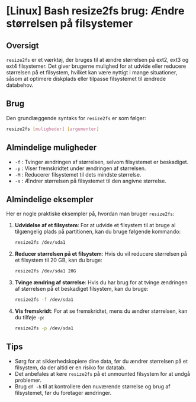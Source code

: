 # [Linux] Bash resize2fs brug: Ændre størrelsen på filsystemer

## Oversigt
`resize2fs` er et værktøj, der bruges til at ændre størrelsen på ext2, ext3 og ext4 filsystemer. Det giver brugerne mulighed for at udvide eller reducere størrelsen på et filsystem, hvilket kan være nyttigt i mange situationer, såsom at optimere diskplads eller tilpasse filsystemet til ændrede databehov.

## Brug
Den grundlæggende syntaks for `resize2fs` er som følger:

```bash
resize2fs [muligheder] [argumenter]
```

## Almindelige muligheder
- `-f` : Tvinger ændringen af størrelsen, selvom filsystemet er beskadiget.
- `-p` : Viser fremskridtet under ændringen af størrelsen.
- `-M` : Reducerer filsystemet til dets mindste størrelse.
- `-s` : Ændrer størrelsen på filsystemet til den angivne størrelse.

## Almindelige eksempler
Her er nogle praktiske eksempler på, hvordan man bruger `resize2fs`:

1. **Udvidelse af et filsystem**:
   For at udvide et filsystem til at bruge al tilgængelig plads på partitionen, kan du bruge følgende kommando:
   ```bash
   resize2fs /dev/sda1
   ```

2. **Reducer størrelsen på et filsystem**:
   Hvis du vil reducere størrelsen på et filsystem til 20 GB, kan du bruge:
   ```bash
   resize2fs /dev/sda1 20G
   ```

3. **Tvinge ændring af størrelse**:
   Hvis du har brug for at tvinge ændringen af størrelsen på et beskadiget filsystem, kan du bruge:
   ```bash
   resize2fs -f /dev/sda1
   ```

4. **Vis fremskridt**:
   For at se fremskridtet, mens du ændrer størrelsen, kan du tilføje `-p`:
   ```bash
   resize2fs -p /dev/sda1
   ```

## Tips
- Sørg for at sikkerhedskopiere dine data, før du ændrer størrelsen på et filsystem, da der altid er en risiko for datatab.
- Det anbefales at køre `resize2fs` på et unmounted filsystem for at undgå problemer.
- Brug `df -h` til at kontrollere den nuværende størrelse og brug af filsystemet, før du foretager ændringer.